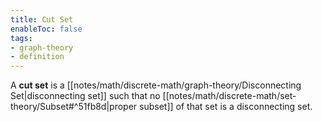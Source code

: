 ```yaml
---
title: Cut Set
enableToc: false
tags:
- graph-theory
- definition
---
```

A **cut set** is a [[notes/math/discrete-math/graph-theory/Disconnecting Set|disconnecting set]] such that no [[notes/math/discrete-math/set-theory/Subset#^51fb8d|proper subset]] of that set is a disconnecting set.
